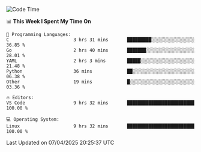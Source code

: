 
<!--START_SECTION:waka-->
![Code Time](http://img.shields.io/badge/Code%20Time-741%20hrs%2017%20mins-blue)

📊 **This Week I Spent My Time On** 

```text
💬 Programming Languages: 
C                        3 hrs 31 mins       █████████░░░░░░░░░░░░░░░░   36.85 % 
Go                       2 hrs 40 mins       ███████░░░░░░░░░░░░░░░░░░   28.01 % 
YAML                     2 hrs 3 mins        █████░░░░░░░░░░░░░░░░░░░░   21.48 % 
Python                   36 mins             ██░░░░░░░░░░░░░░░░░░░░░░░   06.38 % 
Other                    19 mins             █░░░░░░░░░░░░░░░░░░░░░░░░   03.36 % 

🔥 Editors: 
VS Code                  9 hrs 32 mins       █████████████████████████   100.00 % 

💻 Operating System: 
Linux                    9 hrs 32 mins       █████████████████████████   100.00 % 
```


 Last Updated on 07/04/2025 20:25:37 UTC
<!--END_SECTION:waka-->
